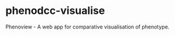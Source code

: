 phenodcc-visualise
==================

Phenoview - A web app for comparative visualisation of phenotype.
